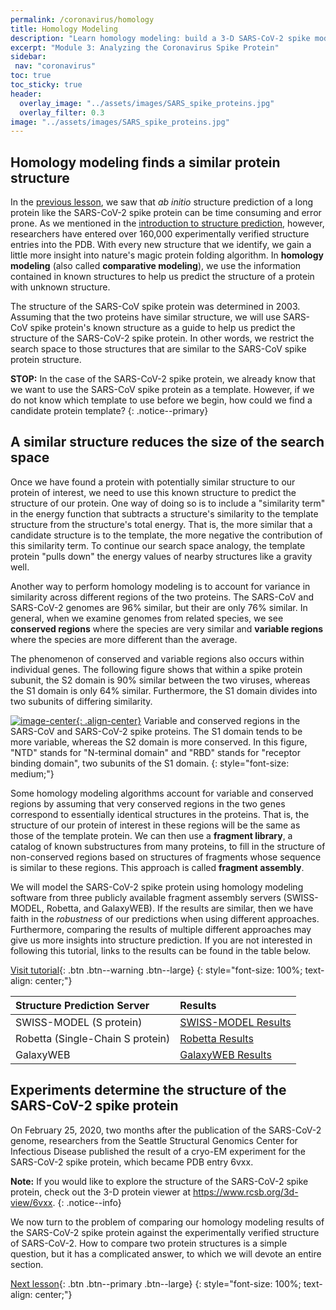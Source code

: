 ```yaml
---
permalink: /coronavirus/homology
title: Homology Modeling
description: "Learn homology modeling: build a 3-D SARS-CoV-2 spike model by aligning it to known coronavirus structures and refining missing loops."
excerpt: "Module 3: Analyzing the Coronavirus Spike Protein"
sidebar:
 nav: "coronavirus"
toc: true
toc_sticky: true
header:
  overlay_image: "../assets/images/SARS_spike_proteins.jpg"
  overlay_filter: 0.3
image: "../assets/images/SARS_spike_proteins.jpg"
---
```


## Homology modeling finds a similar protein structure

In the [previous lesson](ab_initio), we saw that *ab initio* structure prediction of a long protein like the SARS-CoV-2 spike protein can be time consuming and error prone. As we mentioned in the [introduction to structure prediction](structure_intro), however, researchers have entered over 160,000 experimentally verified structure entries into the PDB. With every new structure that we identify, we gain a little more insight into nature's magic protein folding algorithm. In **homology modeling** (also called **comparative modeling**), we use the information contained in known structures to help us predict the structure of a protein with unknown structure.

The structure of the SARS-CoV spike protein was determined in 2003. Assuming that the two proteins have similar structure, we will use SARS-CoV spike protein's known structure as a guide to help us predict the structure of the SARS-CoV-2 spike protein. In other words, we restrict the search space to those structures that are similar to the SARS-CoV spike protein structure.

**STOP:** In the case of the SARS-CoV-2 spike protein, we already know that we want to use the SARS-CoV spike protein as a template. However, if we do not know which template to use before we begin, how could we find a candidate protein template?
{: .notice--primary}

## A similar structure reduces the size of the search space

Once we have found a protein with potentially similar structure to our protein of interest, we need to use this known structure to predict the structure of our protein. One way of doing so is to include a "similarity term" in the energy function that subtracts a structure's similarity to the template structure from the structure's total energy. That is, the more similar that a candidate structure is to the template, the more negative the contribution of this similarity term. To continue our search space analogy, the template protein "pulls down" the energy values of nearby structures like a gravity well.

Another way to perform homology modeling is to account for variance in similarity across different regions of the two proteins. The SARS-CoV and SARS-CoV-2 genomes are 96% similar, but their are only 76% similar. In general, when we examine genomes from related species, we see **conserved regions** where the species are very similar and **variable regions** where the species are more different than the average.

The phenomenon of conserved and variable regions also occurs within individual genes. The following figure shows that within a spike protein subunit, the S2 domain is 90% similar between the two viruses, whereas the S1 domain is only 64% similar. Furthermore, the S1 domain divides into two subunits of differing similarity.

[![image-center](../assets/images/600px/spike_protein_similarity.png){: .align-center}](../assets/images/spike_protein_similarity.png)
Variable and conserved regions in the SARS-CoV and SARS-CoV-2 spike proteins. The S1 domain tends to be more variable, whereas the S2 domain is more conserved. In this figure, "NTD" stands for "N-terminal domain" and "RBD" stands for "receptor binding domain", two subunits of the S1 domain.
{: style="font-size: medium;"}

Some homology modeling algorithms account for variable and conserved regions by assuming that very conserved regions in the two genes correspond to essentially identical structures in the proteins. That is, the structure of our protein of interest in these regions will be the same as those of the template protein. We can then use a **fragment library**, a catalog of known substructures from many proteins, to fill in the structure of non-conserved regions based on structures of fragments whose sequence is similar to these regions. This approach is called **fragment assembly**.

We will model the SARS-CoV-2 spike protein using homology modeling software from three publicly available fragment assembly servers (SWISS-MODEL, Robetta, and GalaxyWEB). If the results are similar, then we have faith in the *robustness* of our predictions when using different approaches. Furthermore, comparing the results of multiple different approaches may give us more insights into structure prediction. If you are not interested in following this tutorial, links to the results can be found in the table below.

[Visit tutorial](tutorial_homology){: .btn .btn--warning .btn--large}
{: style="font-size: 100%; text-align: center;"}

|Structure Prediction Server|Results|
|:--------------------------|:------|
|SWISS-MODEL (S protein)|[SWISS-MODEL Results](../_pages/coronavirus/files/SWISS_Model.zip)|
|Robetta (Single-Chain S protein)|[Robetta Results](../_pages/coronavirus/files/Robetta_Model.zip)|
|GalaxyWEB|[GalaxyWEB Results](../_pages/coronavirus/files/GalaxyWEB_Models.zip)|

## Experiments determine the structure of the SARS-CoV-2 spike protein

On February 25, 2020, two months after the publication of the SARS-CoV-2 genome, researchers from the Seattle Structural Genomics Center for Infectious Disease published the result of a cryo-EM experiment for the SARS-CoV-2 spike protein, which became PDB entry 6vxx.

**Note:** If you would like to explore the structure of the SARS-CoV-2 spike protein, check out the 3-D protein viewer at <a href="https://www.rcsb.org/3d-view/6vxx" target="_blank">https://www.rcsb.org/3d-view/6vxx</a>.
{: .notice--info}

We now turn to the problem of comparing our homology modeling results of the SARS-CoV-2 spike protein against the experimentally verified structure of SARS-CoV-2. How to compare two protein structures is a simple question, but it has a complicated answer, to which we will devote an entire section.

[Next lesson](accuracy){: .btn .btn--primary .btn--large}
{: style="font-size: 100%; text-align: center;"}

[^score]: Movaghar, A. F., Launay, G., Schbath, S., Gibrat, J. F., & Rodolphe, F. 2012. Statistical significance of threading scores. Journal of computational biology : a journal of computational molecular cell biology, 19(1), 13–29. https://doi.org/10.1089/cmb.2011.0236

[^tasser]: Roy, A., Kucukural, A., Zhang, Y. 2010. I-TASSER: a unified platform for automated protein structure and function prediction. Nat Protoc, 5(4), 725-738. https://doi.org/10.1038/nprot.2010.5.

